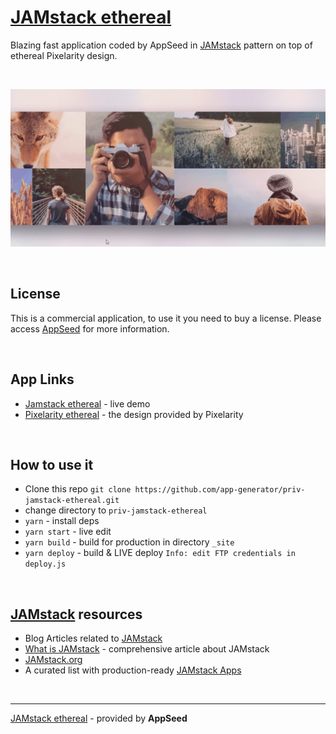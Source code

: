 # [JAMstack ethereal](https://appseed.us/apps/jamstack/jamstack-ethereal-pixelarity)

Blazing fast application coded by AppSeed in [JAMstack](https://jamstack.org/) pattern on top of ethereal Pixelarity design.

<br />

![JAMstack ethereal - Gif animated intro.](https://github.com/app-generator/static/blob/master/products/jamstack-ethereal-intro.gif?raw=true)

<br />

## License

This is a commercial application, to use it you need to buy a license. Please access [AppSeed](https://appseed.us/pricing) for more information.

<br />

## App Links

- [Jamstack ethereal](https://jamstack-ethereal.appseed.us/) - live demo
- [Pixelarity ethereal](https://pixelarity.com/ethereal) - the design provided by Pixelarity 

<br />

## How to use it

- Clone this repo `git clone https://github.com/app-generator/priv-jamstack-ethereal.git`
- change directory to `priv-jamstack-ethereal`
- `yarn` - install deps
- `yarn start` - live edit
- `yarn build` - build for production in directory `_site`
- `yarn deploy` - build & LIVE deploy `Info: edit FTP credentials in deploy.js `

<br />

## [JAMstack](https://jamstack.org/) resources

- Blog Articles related to [JAMstack](https://blog.appseed.us/tag/jamstack/)
- [What is JAMstack](https://blog.appseed.us/what-is-jamstack/) - comprehensive article about JAMstack
- [JAMstack.org](https://jamstack.org/)
- A curated list with production-ready [JAMstack Apps](https://appseed.us/apps/jamstack)

<br />

---
[JAMstack ethereal](https://appseed.us/apps/jamstack/jamstack-ethereal-pixelarity) - provided by **AppSeed**
